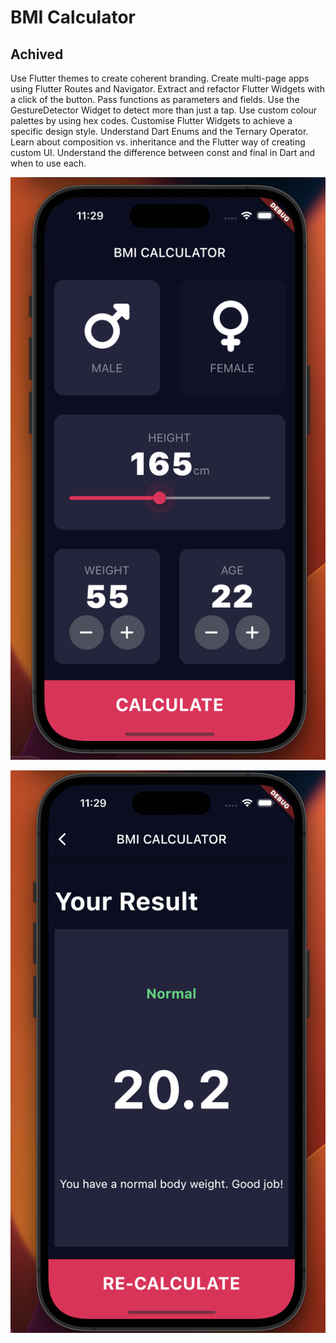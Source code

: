 # BMI Calculator

## Achived

Use Flutter themes to create coherent branding.
Create multi-page apps using Flutter Routes and Navigator.
Extract and refactor Flutter Widgets with a click of the button.
Pass functions as parameters and fields.
Use the GestureDetector Widget to detect more than just a tap.
Use custom colour palettes by using hex codes.
Customise Flutter Widgets to achieve a specific design style.
Understand Dart Enums and the Ternary Operator.
Learn about composition vs. inheritance and the Flutter way of creating custom UI.
Understand the difference between const and final in Dart and when to use each.

![alt text](https://github.com/k2tam/BMI_Calculator/blob/main/home.png?raw=true)

![alt text](https://github.com/k2tam/BMI_Calculator/blob/main/result.png?raw=true)


